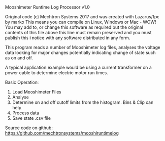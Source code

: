 Mooshimeter Runtime Log Processor v1.0

Original code (c) Mechtron Systems 2017 and was created with Lazarus/fpc by marko 
This means you can compile on Linux, Windows or Mac - WOW!
You may add to, or change this software as required but the original contents 
of this file above this line must remain preserved and you must publish this i
notice with any software distributed in any form.   

This program reads a number of Mooshimeter log files, 
analyses the voltage data looking for major changes potentially indicating 
change of state such as on and off.

A typical application example would be using a current transformer on a 
power cable to determine electric motor run times.

Basic Operation:
1. Load Mooshimeter Files
2. Analyse
3. Determine on and off cutoff limits from the histogram.  Bins & Clip can help.
4. Process data
5. Save state .csv file 

Source code on github: https://github.com/mechtronsystems/mooshiruntimelog


